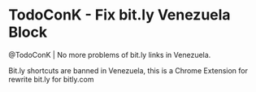 TodoConK - Fix bit.ly Venezuela Block
===============
@TodoConK | No more problems of bit.ly links in Venezuela.

Bit.ly shortcuts are banned in Venezuela, this is a Chrome Extension for rewrite bit.ly for bitly.com

